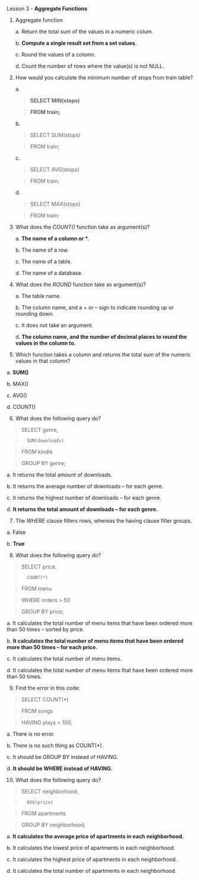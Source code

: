 Lesson 3 - **Aggregate Functions**

1.	Aggregate function

	a.	Return the total sum of the values in a numeric colum.

	b.	**Compute a single result set from a set values.**

	c.	Round the values of a colomn.

	d.	Count the number of rows where the value(s) is not NULL.

2.	How would you calculate the minimum number of stops from train table?

	a.
	>	**SELECT MIN(stops)**

	>	**FROM train;**

	b.	
	>	SELECT SUM(stops)

	>	FROM train;

	c.	
	>	SELECT AVG(stops)

	>	FROM train;

	d.	
	>	SELECT MAX(stops)

	>	FROM train;

3.	What does the *COUNT()* function take as argument(s)?

	a.	__The name of a column or *.__

	b.	The name of a row.

	c.	The name of a table.

	d.	The name of a database.

4.	What does the *ROUND* function take as argument(s)?

	a.	The table name.

	b.	The column name, and a + or – sign to indicate rounding up or rounding down.

	c.	It does not take an argument.

	d.	**The column name, and the number of decimal places to round the values in the column to.**

5.	Which function takes a column and returns the total sum of the numeric values in that column?

a.	**SUM()**

b.	MAX()

c.	AVG()

d.	COUNT()

6.	What does the following query do?

>	SELECT genre,
	
>		SUM(downloads)

>	FROM kindle

>	GROUP BY genre;

a.	It returns the total amount of downloads.

b.	It returns the average number of downloads – for each genre.

c.	It returns the highest number of downloads – for each genre.

d.	**It returns the total amount of downloads – for each genre.**

7.	The *WHERE* clause filters rows, whereas the having clause filter groups.

a.	False

b.	**True**

8.	What does the following query do?

>	SELECT price,

>		COUNT(*)

>	FROM menu

>	WHERE orders > 50

>	GROUP BY price;

a.	It calculates the total number of menu items that have been ordered more than 50 times – sorted by price.

b.	**It calculates the total number of menu items that have been ordered more than 50 times – for each price.**

c.	It calculates the total number of menu items.

d.	It calculates the total number of menu items that have been ordered more than 50 times.

9.	Find the error in this code:

>	SELECT COUNT(*)

>	FROM songs

>	HAVING plays > 100;

a.	There is no error.

b.	There is no such thing as COUNT(*).

c.	It should be GROUP BY instead of HAVING.

d.	**It should be WHERE instead of HAVING.**

10.	What does the following query do?

>	SELECT neighborhood,

>		AVG(price)

>	FROM apartments

>	GROUP BY neighborhood;

a.	**It calculates the average price of apartments in each neighborhood.**

b.	It calculates the lowest price of apartments in each neighborhood.

c.	It calculates the highest price of apartments in each neighborhood.

d.	It calculates the total number of apartments in each neighborhood.

